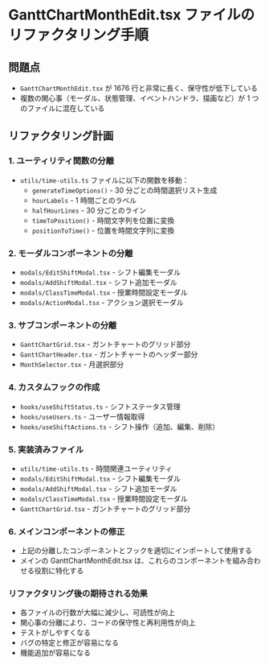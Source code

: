 # GanttChartMonthEdit.tsx ファイルのリファクタリング手順

## 問題点

- `GanttChartMonthEdit.tsx` が 1676 行と非常に長く、保守性が低下している
- 複数の関心事（モーダル、状態管理、イベントハンドラ、描画など）が 1 つのファイルに混在している

## リファクタリング計画

### 1. ユーティリティ関数の分離

- `utils/time-utils.ts` ファイルに以下の関数を移動：
  - `generateTimeOptions()` - 30 分ごとの時間選択リスト生成
  - `hourLabels` - 1 時間ごとのラベル
  - `halfHourLines` - 30 分ごとのライン
  - `timeToPosition()` - 時間文字列を位置に変換
  - `positionToTime()` - 位置を時間文字列に変換

### 2. モーダルコンポーネントの分離

- `modals/EditShiftModal.tsx` - シフト編集モーダル
- `modals/AddShiftModal.tsx` - シフト追加モーダル
- `modals/ClassTimeModal.tsx` - 授業時間設定モーダル
- `modals/ActionModal.tsx` - アクション選択モーダル

### 3. サブコンポーネントの分離

- `GanttChartGrid.tsx` - ガントチャートのグリッド部分
- `GanttChartHeader.tsx` - ガントチャートのヘッダー部分
- `MonthSelector.tsx` - 月選択部分

### 4. カスタムフックの作成

- `hooks/useShiftStatus.ts` - シフトステータス管理
- `hooks/useUsers.ts` - ユーザー情報取得
- `hooks/useShiftActions.ts` - シフト操作（追加、編集、削除）

### 5. 実装済みファイル

- `utils/time-utils.ts` - 時間関連ユーティリティ
- `modals/EditShiftModal.tsx` - シフト編集モーダル
- `modals/AddShiftModal.tsx` - シフト追加モーダル
- `modals/ClassTimeModal.tsx` - 授業時間設定モーダル
- `GanttChartGrid.tsx` - ガントチャートのグリッド部分

### 6. メインコンポーネントの修正

- 上記の分離したコンポーネントとフックを適切にインポートして使用する
- メインの GanttChartMonthEdit.tsx は、これらのコンポーネントを組み合わせる役割に特化する

### リファクタリング後の期待される効果

- 各ファイルの行数が大幅に減少し、可読性が向上
- 関心事の分離により、コードの保守性と再利用性が向上
- テストがしやすくなる
- バグの特定と修正が容易になる
- 機能追加が容易になる
